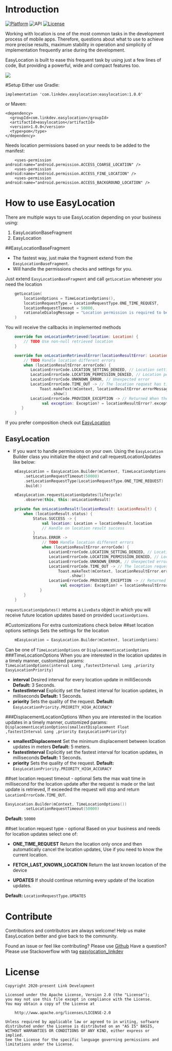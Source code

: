 # Introduction
[![Platform](https://img.shields.io/badge/platform-android-brightgreen.svg)](https://developer.android.com/index.html)
![API](https://img.shields.io/badge/Min--SDK-21-yellowgreen)
[![License](https://img.shields.io/badge/license-Apache%202.0-blue.svg)](http://www.apache.org/licenses/LICENSE-2.0)

Working with location is one of the most common tasks in the development process of mobile apps.
Therefore, questions about what to use to achieve more precise results, maximum stability in operation and 
simplicity of implementation frequently arise during the development.

EasyLocation is built to ease this frequent task by using just a few lines of code, But providing a powerful, wide and compact features too.

![](screenshots/screenshot.gif)

#Setup
Either use Gradle:
```
implementation 'com.linkdev.easylocation:easylocation:1.0.0'
```
or Maven:
```
<dependency>
  <groupId>com.linkdev.easylocation</groupId>
  <artifactId>easylocation</artifactId>
  <version>1.0.0</version>
  <type>pom</type>
</dependency>
```

Needs location permissions based on your needs to be added to the manifest:
```
    <uses-permission android:name="android.permission.ACCESS_COARSE_LOCATION" />
    <uses-permission android:name="android.permission.ACCESS_FINE_LOCATION" />
    <uses-permission android:name="android.permission.ACCESS_BACKGROUND_LOCATION" />
```

# How to use EasyLocation
There are multiple ways to use EasyLocation depending on your business using:
1.  EasyLocationBaseFragment
2.  EasyLocation

##EasyLocationBaseFragment
* The fastest way, just make the fragment extend from the `EasyLocationBaseFragment`.
* Will handle the permissions checks and settings for you.

Just extend `EasyLocationBaseFragment` and call `getLocation` whenever you need the location
```kotlin
    getLocation(
        locationOptions = TimeLocationOptions(),
        locationRequestType = LocationRequestType.ONE_TIME_REQUEST,
        locationRequestTimeout = 50000,
        rationaleDialogMessage = "Location permission is required to be able to use this feature"
    )
```
You will receive the callbacks in implemented methods
```kotlin
    override fun onLocationRetrieved(location: Location) {
        // TODO Use non-null retrieved location
    }

    override fun onLocationRetrievalError(locationResultError: LocationResultError) {
        // TODO Handle location different errors
        when (locationResultError.errorCode) {
           LocationErrorCode.LOCATION_SETTING_DENIED, // Location settings is off
           LocationErrorCode.LOCATION_PERMISSION_DENIED, // Location permissions was denied
           LocationErrorCode.UNKNOWN_ERROR, // Unexpected error
           LocationErrorCode.TIME_OUT -> // The location request has timedout without any response from the location provider
               Toast.makeText(mContext, locationResultError.errorMessage, Toast.LENGTH_LONG)
                    .show()
           LocationErrorCode.PROVIDER_EXCEPTION -> // Returned When there is a known error from the provider returned with the exception.
                val exception: Exception? = locationResultError?.exception
       }
    }
```
If you prefer composition check out [EasyLocation](#easylocation)

## EasyLocation
* If you want to handle permissions on your own.
Using the `EasyLocation` Builder class you initialize the object and call requestLocationUpdates like below:
```kotlin
    mEasyLocation = EasyLocation.Builder(mContext, TimeLocationOptions())
        .setLocationRequestTimeout(50000)
        .setLocationRequestType(LocationRequestType.ONE_TIME_REQUEST)
        .build()

    mEasyLocation.requestLocationUpdates(lifecycle)
        .observe(this, this::onLocationResult)

    private fun onLocationResult(locationResult: LocationResult) {
        when (locationResult.status) {
            Status.SUCCESS -> {
                val location: Location = locationResult.location
                // Handle on location result success
            }
            Status.ERROR ->
                // TODO Handle location different errors
                when (locationResultError.errorCode) {
                   LocationErrorCode.LOCATION_SETTING_DENIED, // Location settings is off
                   LocationErrorCode.LOCATION_PERMISSION_DENIED, // Location permissions was denied
                   LocationErrorCode.UNKNOWN_ERROR, // Unexpected error
                   LocationErrorCode.TIME_OUT -> // The location request has timedout without any response from the location provider
                       Toast.makeText(mContext, locationResultError.errorMessage, Toast.LENGTH_LONG)
                            .show()
                   LocationErrorCode.PROVIDER_EXCEPTION -> // Returned When there is a known error from the provider returned with the exception.
                        val exception: Exception? = locationResultError?.exception
               }
        }
    }
```
`requestLocationUpdates()` returns a `LiveData` object in which you will receive future location updates based on provided `LocationOptions`.

#Customizations
For extra customizations check below
##set location options settings
Sets the settings for the location
```kotlin
    mEasyLocation = EasyLocation.Builder(mContext, locationOptions)
```
Can be one of `TimeLocationOptions` or `DisplacementLocationOptions`
###TimeLocationOptions
When you are interested in the location updates in a timely manner, customized params:\
`TimeLocationOptions(interval Long ,fastestInterval Long ,priority EasyLocationPriority)`
* **interval** Desired interval for every location update in milliSeconds **Default:** 3 Seconds.
* **fastestInterval** Explicitly set the fastest interval for location updates, in milliseconds **Default:** 1 Seconds.
* **priority** Sets the quality of the request. **Default:** `EasyLocationPriority.PRIORITY_HIGH_ACCURACY`

###DisplacementLocationOptions
When you are interested in the location updates in a timely manner, customized params:\
`DisplacementLocationOptions(smallestDisplacement Float ,fastestInterval Long ,priority EasyLocationPriority)`
* **smallestDisplacement** Set the minimum displacement between location updates in meters **Default:** 5 meters.
* **fastestInterval** Explicitly set the fastest interval for location updates, in milliseconds **Default:** 1 Seconds.
* **priority** Sets the quality of the request. **Default:** `EasyLocationPriority.PRIORITY_HIGH_ACCURACY`


##set location request timeout - optional
Sets the max wait time in millisecond for the location update after the request is made or the last update is retrieved,
If exceeded the request will stop and return `LocationErrorCode.TIME_OUT`.
```kotlin
EasyLocation.Builder(mContext, TimeLocationOptions())
        .setLocationRequestTimeout(50000)
```
**Default:** `50000`

##set location request type - optional
Based on your business and needs for location updates select one of:
* **ONE_TIME_REQUEST** Return the location only once and then automatically cancel the location updates, Use if you need to know the current location.

* **FETCH_LAST_KNOWN_LOCATION** Return the last known location of the device

* **UPDATES** If should continue returning every update of the location updates.

**Default:** `LocationRequestType.UPDATES`

# Contribute
Contributions and contributors are always welcome! Help us make EasyLocation better and give back to the community.

Found an issue or feel like contributing? Please use [Github][issues]
Have a question? Please use Stackoverflow with tag [easylocation_linkdev][stackoverflow]

# License
    Copyright 2020-present Link Development

    Licensed under the Apache License, Version 2.0 (the "License");
    you may not use this file except in compliance with the License.
    You may obtain a copy of the License at

        http://www.apache.org/licenses/LICENSE-2.0

    Unless required by applicable law or agreed to in writing, software
    distributed under the License is distributed on an "AS IS" BASIS,
    WITHOUT WARRANTIES OR CONDITIONS OF ANY KIND, either express or implied.
    See the License for the specific language governing permissions and
    limitations under the License.

 [issues]: https://github.com/EasyLocation/issues
 [stackoverflow]: http://stackoverflow.com/questions/tagged/easylocation_linkdev
